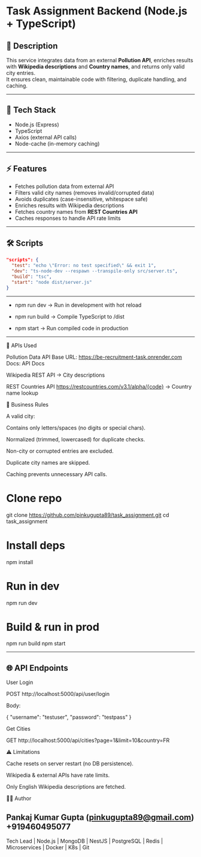 # Task Assignment Backend (Node.js + TypeScript)

## 📌 Description
This service integrates data from an external **Pollution API**, enriches results with **Wikipedia descriptions** and **Country names**, and returns only valid city entries.  
It ensures clean, maintainable code with filtering, duplicate handling, and caching.

---

## 🚀 Tech Stack
- Node.js (Express)
- TypeScript
- Axios (external API calls)
- Node-cache (in-memory caching)

---

## ⚡ Features
- Fetches pollution data from external API
- Filters valid city names (removes invalid/corrupted data)
- Avoids duplicates (case-insensitive, whitespace safe)
- Enriches results with Wikipedia descriptions
- Fetches country names from **REST Countries API**
- Caches responses to handle API rate limits

---

## 🛠️ Scripts
```json
"scripts": {
  "test": "echo \"Error: no test specified\" && exit 1",
  "dev": "ts-node-dev --respawn --transpile-only src/server.ts",
  "build": "tsc",
  "start": "node dist/server.js"
}
```
---
 - npm run dev → Run in development with hot reload

 - npm run build → Compile TypeScript to /dist

 - npm start → Run compiled code in production

 ---

 🔗 APIs Used

Pollution Data API
Base URL: https://be-recruitment-task.onrender.com
Docs: API Docs

Wikipedia REST API → City descriptions

REST Countries API
https://restcountries.com/v3.1/alpha/{code} → Country name lookup

📝 Business Rules

A valid city:

Contains only letters/spaces (no digits or special chars).

Normalized (trimmed, lowercased) for duplicate checks.

Non-city or corrupted entries are excluded.

Duplicate city names are skipped.

Caching prevents unnecessary API calls.

# Clone repo
git clone https://github.com/pinkugupta89/task_assignment.git
cd task_assignment

# Install deps
npm install

# Run in dev
npm run dev

# Build & run in prod
npm run build
npm start

---

## 🌐 API Endpoints

User Login

POST http://localhost:5000/api/user/login

Body:

{
  "username": "testuser",
  "password": "testpass"
}

Get Cities

GET http://localhost:5000/api/cities?page=1&limit=10&country=FR



⚠️ Limitations

Cache resets on server restart (no DB persistence).

Wikipedia & external APIs have rate limits.

Only English Wikipedia descriptions are fetched.

👨‍💻 Author

Pankaj Kumar Gupta (pinkugupta89@gmail.com)
+919460495077
---
Tech Lead | Node.js | MongoDB | NestJS | PostgreSQL | Redis | Microservices | Docker | K8s | Git
